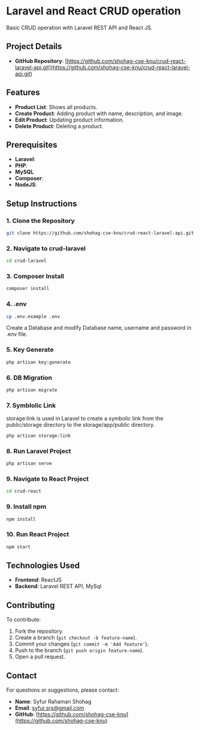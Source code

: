 # Laravel and React CRUD operation

Basic CRUD operation with Laravel REST API and React JS.
## Project Details

- **GitHub Repository**: [https://github.com/shohag-cse-knu/crud-react-laravel-api.git](https://github.com/shohag-cse-knu/crud-react-laravel-api.git)

## Features

- **Product List**: Shows all products.
- **Create Product**: Adding product with name, description, and image.
- **Edit Product**: Updating product information.
- **Delete Product**: Deleting a product.

## Prerequisites

- **Laravel**: 
- **PHP**:
- **MySQL**
- **Composer**: 
- **NodeJS**:

## Setup Instructions

### 1. Clone the Repository
```bash
git clone https://github.com/shohag-cse-knu/crud-react-laravel-api.git
````
### 2. Navigate to crud-laravel
```bash
cd crud-laravel
````
### 3. Composer Install
```bash
composer install
````
### 4. .env
```bash
cp .env.example .env
````
Create a Database and modify Database name, username and password in .env file.

### 5. Key Generate
```bash
php artisan key:generate
````
### 6. DB Migration
```bash
php artisan migrate
````
### 7. Symblolic Link
storage:link is used in Laravel to create a symbolic link from the public/storage directory to the storage/app/public directory.
```bash
php artisan storage:link
````
### 8. Run Laravel Project
```bash
php artisan serve
````
### 9. Navigate to React Project
```bash
cd crud-react
````
### 9. Install npm
```bash
npm install
````
### 10. Run React Project
```bash
npm start
````

## Technologies Used

- **Frontend**: ReactJS
- **Backend**: Laravel REST API, MySql

## Contributing

To contribute:

1. Fork the repository.
2. Create a branch (`git checkout -b feature-name`).
3. Commit your changes (`git commit -m 'Add feature'`).
4. Push to the branch (`git push origin feature-name`).
5. Open a pull request.

## Contact

For questions or suggestions, please contact:

- **Name**: Syfur Rahaman Shohag
- **Email**: [syfur.srs@gmail.com](mailto:syfur.srs@gmail.com)
- **GitHub**: [https://github.com/shohag-cse-knu](https://github.com/shohag-cse-knu)
